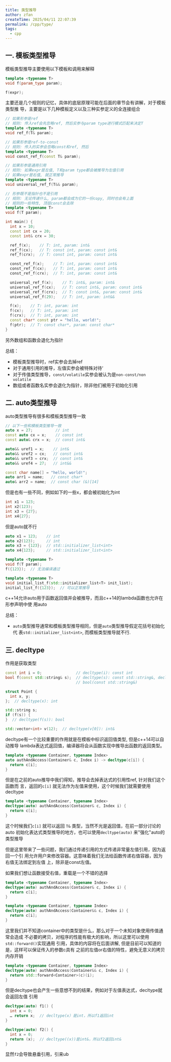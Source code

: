 ```yaml
---
title: 类型推导
author: zfan
createTime: 2025/04/11 22:07:39
permalink: /cpp/type/
tags:
  - cpp
---
```


## 一. 模板类型推导

模板类型推导主要使用以下模板和调用来解释

```cpp
template <typename T>
void f(param_type param);

f(expr);
```

主要还是几个规则的记忆，具体的底层原理可能在后面的章节会有讲解，对于模板类型推
导，主要是以下几种模板定义以及三种实参定义的全连接组合

```cpp
// 如果形参是ref
// 规则: 传入ref会先忽略ref, 然后实参与param type进行模式匹配来决定T
template <typename T>
void ref_f(T& param);

// 如果形参是ref-to-const
// 规则: 传入的实参会忽略const和ref, 然后
template <typename T>
void const_ref_f(const T& param);

// 如果形参是通用引用
// 规则: 如果expr是左值, T和param type都会被推导为左值引用
// 如果expr是右值, 就正常推导
template <typename T>
void universal_ref_f(T&& param);

// 形参既不是指针也不是引用
// 规则: 无论传递什么, param都会成为它的一份copy, 同时也会有上面
// 规则的一些特性, 顶层const会去除
template <typename T>
void f(T param);

int main() {
  int x = 10;
  const int cx = 20;
  const int& crx = 30;

  ref_f(x);    // T: int, param: int&
  ref_f(cx);   // T: const int, param: const int&
  ref_f(crx);  // T: const int, param: const int&

  const_ref_f(x);    // T: int, param: const int&
  const_ref_f(cx);   // T: int, param: const int&
  const_ref_f(crx);  // T: int, param: const int&

  universal_ref_f(x);    // T: int&, param: int&
  universal_ref_f(cx);   // T: const int&, param: const int&
  universal_ref_f(crx);  // T: const int&, param: const int&
  universal_ref_f(29);   // T: int, param: int&&

  f(x);    // T: int, param: int
  f(cx);   // T: int, param: int
  f(crx);  // T: int, param: int
  const char* const ptr = "hello, world!";
  f(ptr);  // T: const char*, param: const char*
}
```

另外数组和函数会退化为指针

总结：

- 模板类型推导时，ref实参会去掉ref
- 对于通用引用的推导，左值实参会被特殊对待‘
- 对于传值类型推导，`const/volatile`实参会被认为是`non-const/non volatile`
- 数组或者函数名实参会退化为指针，除非他们被用于初始化引用

## 二. auto类型推导

auto类型推导有很多和模板类型推导一致

```cpp
// 以下一些和模板类型推导一致
auto x = 27;          // int
const auto cx = x;    // const int
const auto& crx = x;  // const int&

auto&& uref1 = x;    // int&
auto&& uref2 = cx;   // const int&
auto&& uref3 = crx;  // const int&
auto&& uref4 = 27;   // int&&

const char name[] = "hello, world!";
auto arr1 = name;   // const char*
auto& arr2 = name;  // const char (&)[14]
```

但是也有一些不同，例如如下的一些x，都会被初始化为int

```cpp
int x1 = 123;
int x2(123);
int x3 = {27};
int x4{27};
```

但是auto就不行

```cpp
auto x1 = 123;    // int
auto x2(123);     // int
auto x3 = {123};  // std::initializer_list<int>
auto x4{123};     // std::initializer_list<int>

template <typename T>
void f(T param);
f({123});  // 无法编译通过

template <typename T>
void initial_list_f(std::initializer_list<T> init_list);
initial_list_f({123});  // 可以正常推导
```

c++14允许auto用于函数返回值并会被推导，而且c++14的lambda函数也允许在形参声明中使
用auto

总结：

- `auto`类型推导通常和模板类型推导相同，但是`auto`类型推导假定花括号初始化代
  表`std::initializer_list<int>`, 而模板类型推导就不行.

## 三. decltype

作用是获取类型

```cpp
const int i = 0;               // decltype(i): const int
bool f(const std::string& s);  // decltype(s): const std::string&, decltype(f):
                               // bool(const std::string&)

struct Point {
  int x, y;
};  // decltype(x): int

std::string s;
if (f(s)) {
}  // decltype(f(s)): bool

std::vector<int> v(12);  // decltype(v[0]): int&
```

decltype有一个比较重要的作用就是在模板中标识返回值类型, 但是c++14可以自动推导
lambda表达式返回值，编译器将会从函数实现中推导出函数的返回类型。

```cpp
template <typename Container, typename Index>
auto authAndAccess(Container& c, Index i) -> decltype(c[i]) {
  return c[i];
}
```

但是在之前的auto推导中我们得知，推导会去掉表达式的引用性ref, 针对我们这个函数而
言，返回的`c[i]` 就无法作为左值来使用，这个时候我们就需要使用decltype

```cpp
template <typename Container, typename Index>
decltype(auto) authAndAccess(Container& c, Index i) {
  return c[i];
}
```

这个时候我们`c[i]` 就可以返回 `T&` 类型，当然不光是返回值，在前一部分讨论的auto
初始化表达式类型推导的地方，也可以使用`decltype(auto)` 来"强化"auto的类型推导

但是这里带来了一些问题，我们通过传递引用的方式传递非常量左值引用，因为返回一个引
用允许用户来修改容器。这意味着我们无法给函数传递右值容器，因为右值无法绑定到左值
上，除非是const左值。

如果我们想让函数接受右值，重载是一个不错的选择

```cpp
template <typename Container, typename Index>
decltype(auto) authAndAccess(Container& c, Index i) {
  return c[i];
}

template <typename Container, typename Index>
decltype(auto) authAndAccess(Container&& c, Index i) {
  return c[i];
}
```

这里我们并不知道container中的类型是什么，那么对于一个未知对象使用传值通常会造成
不必要的拷贝，对程序的性能有极大的影响，所以这里可以使用`std::forward()`实现通用
引用，具体的内容将在后面讲解, 但是目前可以知道的是，这样可以保证传入的参数c具有
之前的左值or右值的特性，避免无意义的拷贝内存开销

```cpp
template <typename Container, typename Index>
decltype(auto) authAndAccess(Container&& c, Index i) {
  return std::forward<Container>(c)(i);
}
```

但是decltype也会产生一些意想不到的结果，例如对于左值表达式，decltype就会返回左值
引用

```cpp
decltype(auto) f1() {
  int x = 0;
  … return x;  // decltype(x）是int，所以f1返回int
}

decltype(auto) f2() {
  int x = 0;
  return (x);  // decltype((x))是int&，所以f2返回int&
}
```

显然`f2`会导致悬垂引用，引来ub
